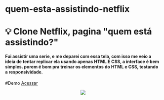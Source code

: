 # quem-esta-assistindo-netflix


# 💡 Clone Netflix, pagina "quem está assistindo?"

#### Fui assistir uma serie, e me deparei com essa tela, com isso me veio a ideia de tentar replicar ela usando apenas HTML E CSS, a interface é bem simples. porem é bom pra treinar os elementos do HTML e CSS, testando a responsividade.  

#Demo <a href="https://joaofernandesxd.github.io/quem-esta-assistindo-netflix/">Acessar</a>

<center><img src="https://user-images.githubusercontent.com/24917622/176914219-2b2b08d5-3efa-4a9a-afde-5dd5464bca05.png"</img></center>
